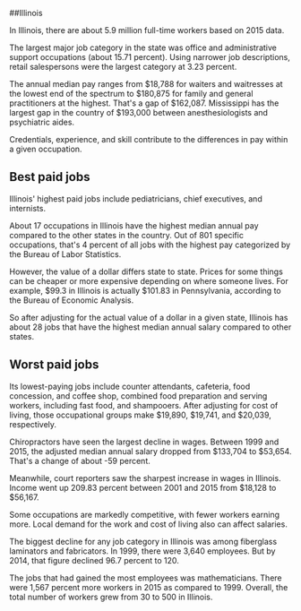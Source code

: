 

##Illinois

In Illinois, there are about 5.9 million full-time workers based on 2015 data.

The largest major job category in the state was <span class='occ_title_em'>office and administrative support occupations</span> (about 15.71 percent). Using narrower job descriptions, <span class='occ_title_em'>retail salespersons</span> were the largest category at 3.23 percent.
               
The annual median pay ranges from $18,788 for <span class='occ_title_em'>waiters and waitresses</span> at the lowest end of the spectrum to  $180,875 for <span class='occ_title_em'>family and general practitioners</span> at the highest. That's a gap of $162,087. Mississippi has the largest gap in the country of $193,000 between <span class='occ_title_em'>anesthesiologists and psychiatric aides</span>.
          
Credentials, experience, and skill contribute to the differences in pay within a given occupation.

## Best paid jobs
Illinois' highest paid jobs include <span class='occ_title_em'>pediatricians, chief executives</span>, and <span class='occ_title_em'>internists</span>.
               
About 17 occupations in Illinois have the highest median annual pay compared to the other states in the country. Out of 801 specific occupations, that's 4 percent of all jobs with the highest pay categorized by the Bureau of Labor Statistics.
               
However, the value of a dollar differs state to state. Prices for some things can be cheaper or more expensive depending on where someone lives. For example, $99.3 in Illinois is actually $101.83 in Pennsylvania, according to the Bureau of Economic Analysis.
               
So after adjusting for the actual value of a dollar in a given state, Illinois has about 28 jobs that have the highest median annual salary compared to other states.
               
## Worst paid jobs

Its lowest-paying jobs include <span class='occ_title_em'>counter attendants, cafeteria, food concession, and coffee shop</span>, <span class='occ_title_em'>combined food preparation and serving workers, including fast food</span>, and <span class='occ_title_em'>shampooers</span>. After adjusting for cost of living, those occupational groups make $19,890,  $19,741, and  $20,039, respectively.
               
<span class='occ_title_em'>Chiropractors</span> have seen the largest decline in wages. Between 1999 and 2015, the adjusted median annual salary dropped from $133,704 to $53,654. That's a change of about -59 percent.
               
Meanwhile, <span class='occ_title_em'>court reporters</span> saw the sharpest increase in wages in Illinois. Income went up 209.83 percent between 2001 and 2015 from $18,128 to $56,167.

Some occupations are markedly competitive, with fewer workers earning more. Local demand for the work and cost of living also can affect salaries.

            
The biggest decline for any job category in Illinois was among <span class='occ_title_em'>fiberglass laminators and fabricators</span>. In 1999, there were 3,640 employees. But by 2014, that figure declined 96.7 percent to 120. 
               
The jobs that had gained the most employees was mathematicians. There were 1,567 percent more workers in 2015 as compared to 1999. Overall, the total number of workers grew from 30 to 500 in Illinois.
